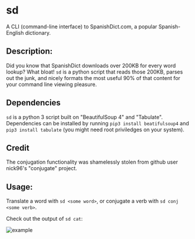 # sd
A CLI (command-line interface) to SpanishDict.com, a popular Spanish-English dictionary.

## Description:
Did you know that SpanishDict downloads over 200KB for every word lookup?  What bloat! `sd` is a python script that reads those 200KB, parses out the junk, and nicely formats the most useful 90% of that content for your command line viewing pleasure.

## Dependencies
`sd` is a python 3 script built on "BeautifulSoup 4" and "Tabulate".  Dependencies can be installed by running `pip3 install beatifulsoup4` and `pip3 install tabulate` (you might need root priviledges on your system).

## Credit
The conjugation functionality was shamelessly stolen from github user nick96's "conjugate" project.

## Usage:
Translate a word with `sd <some word>`, or conjugate a verb with `sd conj <some verb>`.

Check out the output of `sd cat`:

![example](https://raw.githubusercontent.com/rexroni/sd/master/example.png)

